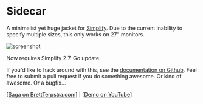 # Sidecar

A minimalist yet huge jacket for [Simplify](http://mmth.us/simplify/). Due to the current inability to specify multiple sizes, this only works on 27" monitors.

![screenshot](http://ckyp.us/aUjy+)

Now requires Simplify 2.7. Go update.

If you'd like to hack around with this, see the [documentation on Github](https://github.com/mmth/simplify_jackets). Feel free to submit a pull request if you do something awesome. Or kind of awesome. Or a bugfix...

[[Saga on BrettTerpstra.com](http://brettterpstra.com/topic/sidecar/)] | [[Demo on YouTube](http://www.youtube.com/watch?feature=player_embedded&v=mgs-8OiYD8I)]
